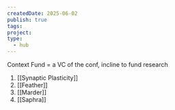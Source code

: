 ```yaml
---
createdDate: 2025-06-02
publish: true
tags: 
project: 
type:
  - hub
---
```

Context Fund = a VC of the conf, incline to fund research

1. [[Synaptic Plasticity]]
2. [[Feather]]
3. [[Marder]]
4. [[Saphra]]